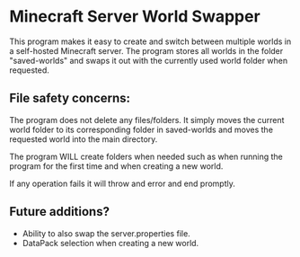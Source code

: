 # Minecraft Server World Swapper
This program makes it easy to create and switch between multiple worlds in a self-hosted Minecraft server. The program stores all worlds in the folder "saved-worlds" and swaps it out with the currently used world folder when requested.

## File safety concerns:
The program does not delete any files/folders. It simply moves the current world folder to its corresponding folder in saved-worlds and moves the requested world into the main directory.

The program WILL create folders when needed such as when running the program for the first time and when creating a new world.

If any operation fails it will throw and error and end promptly.

## Future additions?
- Ability to also swap the server.properties file.
- DataPack selection when creating a new world.